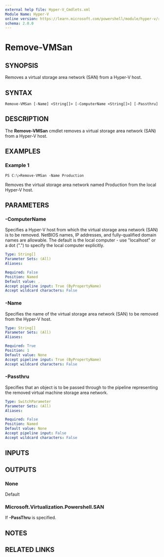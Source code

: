 ```yaml
---
external help file: Hyper-V_Cmdlets.xml
Module Name: Hyper-V
online version: https://learn.microsoft.com/powershell/module/hyper-v/remove-vmsan?view=windowsserver2012-ps&wt.mc_id=ps-gethelp
schema: 2.0.0
---
```


# Remove-VMSan

## SYNOPSIS
Removes a virtual storage area network (SAN) from a Hyper-V host.

## SYNTAX

```
Remove-VMSan [-Name] <String[]> [-ComputerName <String[]>] [-Passthru]
```

## DESCRIPTION
The **Remove-VMSan** cmdlet removes a virtual storage area network (SAN) from a Hyper-V host.

## EXAMPLES

### Example 1
```
PS C:\>Remove-VMSan -Name Production
```

Removes the virtual storage area network named Production from the local Hyper-V host.

## PARAMETERS

### -ComputerName
Specifies a Hyper-V host from which the virtual storage area network (SAN) is to be removed.
NetBIOS names, IP addresses, and fully-qualified domain names are allowable.
The default is the local computer - use "localhost" or a dot (".") to specify the local computer explicitly.

```yaml
Type: String[]
Parameter Sets: (All)
Aliases: 

Required: False
Position: Named
Default value: .
Accept pipeline input: True (ByPropertyName)
Accept wildcard characters: False
```

### -Name
Specifies the name of the virtual storage area network (SAN) to be removed from the Hyper-V host.

```yaml
Type: String[]
Parameter Sets: (All)
Aliases: 

Required: True
Position: 1
Default value: None
Accept pipeline input: True (ByPropertyName)
Accept wildcard characters: False
```

### -Passthru
Specifies that an object is to be passed through to the pipeline representing the removed virtual machine storage area network.

```yaml
Type: SwitchParameter
Parameter Sets: (All)
Aliases: 

Required: False
Position: Named
Default value: None
Accept pipeline input: False
Accept wildcard characters: False
```

## INPUTS

## OUTPUTS

### None
Default

### Microsoft.Virtualization.Powershell.SAN
If **-PassThru** is specified.

## NOTES

## RELATED LINKS



